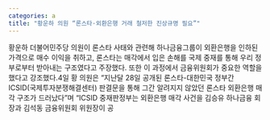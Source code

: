 ```yaml
---
categories: a
title: "황운하 의원 “론스타·외환은행 거래 철저한 진상규명 필요”"
---
```

황운하 더불어민주당 의원이 론스타 사태와 관련해 하나금융그룹이 외환은행을 인하된 가격으로 매수 이익을 취하고, 론스타는 매각에서 입은 손해를 국제 중재를 통해 우리 정부로부터 받아내는 구조였다고 주장했다. 또한 이 과정에서 금융위원회가 중요한 역할을 했다고 강조했다.4일 황 의원은 “지난달 28일 공개된 론스타-대한민국 정부간 ICSID(국제투자분쟁해결센터) 판결문을 통해 그간 알려지지 않았던 론스타 외환은행 매각 구조가 드러났다”며 “ICSID 중재판정부는 외환은행 매각 사건을 김승유 하나금융 회장과 김석동 금융위원회 위원장이 공